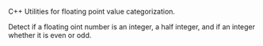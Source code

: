 C++ Utilities for floating point value categorization.

Detect if a floating oint number is an integer, a half integer,
and if an integer whether it is even or odd.
